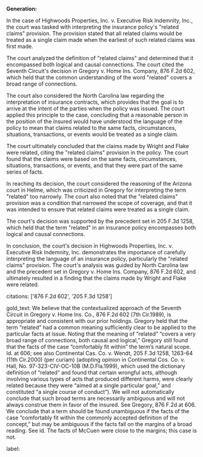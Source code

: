 **Generation:**

 <answer>

In the case of Highwoods Properties, Inc. v. Executive Risk Indemnity, Inc., the court was tasked with interpreting the insurance policy's "related claims" provision. The provision stated that all related claims would be treated as a single claim made when the earliest of such related claims was first made.

The court analyzed the definition of "related claims" and determined that it encompassed both logical and causal connections. The court cited the Seventh Circuit's decision in Gregory v. Home Ins. Company, 876 F.2d 602, which held that the common understanding of the word "related" covers a broad range of connections.

The court also considered the North Carolina law regarding the interpretation of insurance contracts, which provides that the goal is to arrive at the intent of the parties when the policy was issued. The court applied this principle to the case, concluding that a reasonable person in the position of the insured would have understood the language of the policy to mean that claims related to the same facts, circumstances, situations, transactions, or events would be treated as a single claim.

The court ultimately concluded that the claims made by Wright and Flake were related, citing the "related claims" provision in the policy. The court found that the claims were based on the same facts, circumstances, situations, transactions, or events, and that they were part of the same series of facts.

In reaching its decision, the court considered the reasoning of the Arizona court in Helme, which was criticized in Gregory for interpreting the term "related" too narrowly. The court also noted that the "related claims" provision was a condition that narrowed the scope of coverage, and that it was intended to ensure that related claims were treated as a single claim.

The court's decision was supported by the precedent set in 205 F.3d 1258, which held that the term "related" in an insurance policy encompasses both logical and causal connections.

In conclusion, the court's decision in Highwoods Properties, Inc. v. Executive Risk Indemnity, Inc. demonstrates the importance of carefully interpreting the language of an insurance policy, particularly the "related claims" provision. The court's analysis was guided by North Carolina law and the precedent set in Gregory v. Home Ins. Company, 876 F.2d 602, and ultimately resulted in a finding that the claims made by Wright and Flake were related. <answer>

citations: ['876 F.2d 602', '205 F.3d 1258']

gold_text: We believe that the contextualized approach of the Seventh Circuit in Gregory v. Home Ins. Co., 876 F.2d 602 (7th Cir.1989), is appropriate and consistent with our prior holdings. Gregory held that the term “related” had a common meaning sufficiently clear to be applied to the particular facts at issue. Noting that the meaning of “related” “covers a very broad range of connections, both causal and logical,” Gregory still found that the facts of the case “comfortably fit within” the term’s natural scope. Id. at 606; see also Continental Cas. Co. v. Wendt, 205 F.3d 1258, 1263-64 (11th Cir.2000) (per curiam) (adopting opinion in Continental Cos. Co. v. Hall, No. 97-323-CIV-OC-10B (M.D.Fla.1999), which used the dictionary definition of “related” and found that certain wrongful acts, although involving various types of acts that produced different harms, were clearly related because they were “aimed at a single particular goal,” and constituted “a single course of conduct”). We will not automatically conclude that such broad terms are necessarily ambiguous and will not always construe them in favor of the insured. See Gregory, 876 F.2d at 606. We conclude that a term should be found unambiguous if the facts of the case “comfortably fit within the commonly accepted definition of the concept,” but may be ambiguous if the facts fall on the margins of a broad reading. See id. The facts of McCuen were close to the margins; this case is not.

label: 